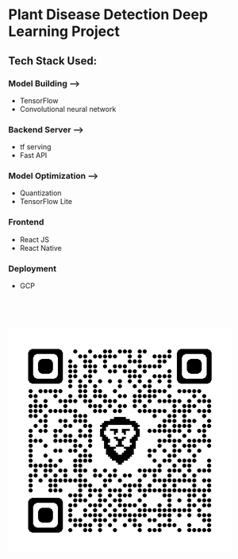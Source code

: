 # Plant Disease Detection Deep Learning Project
## Tech Stack Used:
### Model Building -->
* TensorFlow
* Convolutional neural network

### Backend Server -->
* tf serving
* Fast API

### Model Optimization -->
* Quantization
* TensorFlow Lite

### Frontend
* React JS
* React Native

### Deployment
* GCP

<br>
<br>
<br>

[![View on kaggle](/qrcode_www.kaggle.com.png)](https://github.com/anurag629/Fruits-and-Vegitable-Detection/blob/main/embed.html)